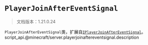# `PlayerJoinAfterEventSignal`

> 文档版本：1.21.0.24

`PlayerJoinAfterEventSignal`类，扩展自[`IPlayerJoinAfterEventSignal`](./iplayerjoinaftereventsignal.md)。script_api.@minecraft/server.playerjoinaftereventsignal.description
